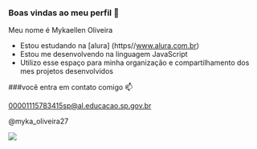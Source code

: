 ### Boas vindas ao meu perfil 💙

Meu nome é Mykaellen Oliveira

- Estou estudando na [alura] (https//www.alura.com.br)
- Estou me desenvolvendo na linguagem JavaScript
- Utilizo esse espaço para minha organização e compartilhamento dos mes projetos desenvolvidos 

###você entra em contato comigo 📫

00001115783415sp@al.educacao.sp.gov.br

@myka_oliveira27

![](https://media1.tenor.com/m/va5w8CsKtecAAAAd/maf525-baby.gif)
